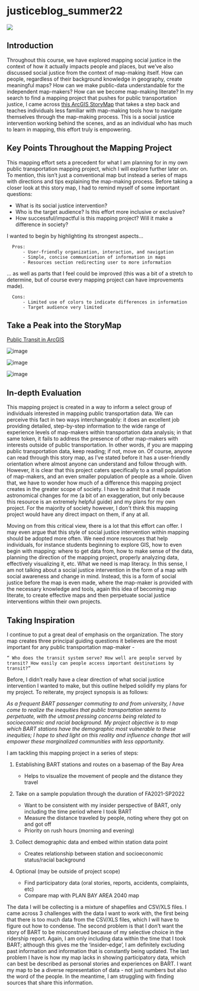 # justiceblog_summer22

![ ](https://media.wired.com/photos/5e73c1d5df550d0009ec5955/16:9/w_2400,h_1350,c_limit/Transpo-subway-1212312984.jpg)  

## **Introduction** 

Throughout this course, we have explored mapping social justice in the context of how it actually impacts people and places, but we’ve also discussed social justice from the context of map-making itself. How can people, regardless of their background knowledge in geography, create meaningful maps? How can we make public-data understandable for the independent map-makers? How can we become map-making literate? In my search to find a mapping project that pushes for public transportation justice, I came across [this ArcGIS StoryMap](https://urbanobservatory.maps.arcgis.com/apps/MapSeries/index.html?appid=1c32233ab04241a08f6bbc80f668d022) that takes a step back and teaches individuals less familiar with map-making tools how to navigate themselves through the map-making process. This is a social justice intervention working behind the scenes, and as an individual who has much to learn in mapping, this effort truly is empowering.    

## **Key Points Throughout the Mapping Project**

This mapping effort sets a precedent for what I am planning for in my own public transportation mapping project, which I will explore further later on. To mention, this isn’t just a conventional map but instead a series of maps with directions and tips explaining the map-making process. Before taking a closer look at this story map, I had to remind myself of some important questions: 

- What is its social justice intervention?
- Who is the target audience? Is this effort more inclusive or exclusive?
- How successful/impactful is this mapping project? Will it make a difference in society?

I wanted to begin by highlighting its strongest aspects…

      Pros:
          - User-friendly organization, interaction, and navigation 
          - Simple, concise communication of information in maps 
          - Resources section redirecting user to more information

… as well as parts that I feel could be improved (this was a bit of a stretch to determine, but of course every mapping project can have improvements made).

      Cons:
          - Limited use of colors to indicate differences in information
          - Target audience very limited

## **Take a Peak into the StoryMap**

[Public Transit in ArcGIS](https://urbanobservatory.maps.arcgis.com/apps/MapSeries/index.html?appid=1c32233ab04241a08f6bbc80f668d022)

![image](https://user-images.githubusercontent.com/106696000/174417774-105d5e32-5ac3-48de-9436-e7708fb6298b.png)

![image](https://user-images.githubusercontent.com/106696000/174417822-8bc78124-d3b7-47cb-979e-0f1ebb971b6b.png)

![image](https://user-images.githubusercontent.com/106696000/174417857-cf5f6d3f-5023-4276-9a65-e1f9222a4713.png)



## **In-depth Evaluation**

This mapping project is created in a way to inform a select group of individuals interested in mapping public transportation data. We can perceive this fact in two ways interchangeably: it does an excellent job providing detailed, step-by-step information to the wide range of experience levels of map-makers within transportation data analysis; in that same token, it fails to address the presence of other map-makers with interests outside of public transportation. In other words, if you are mapping public transportation data, keep reading; if not, move on. Of course, anyone can read through this story map, as I’ve stated before it has a user-friendly orientation where almost anyone can understand and follow through with. However, it is clear that this project caters specifically to a small population of map-makers, and an even smaller population of people as a whole. Given that, we have to wonder how much of a difference this mapping project creates in the greater scope of society. I have to admit that it made astronomical changes for me (a bit of an exaggeration, but only because this resource is an extremely helpful guide) and my plans for my own project. For the majority of society however, I don't think this mapping project would have any direct impact on them, if any at all. 

Moving on from this critical view, there is a lot that this effort can offer. I may even argue that this style of social justice intervention within mapping should be adopted more often. We need more resources that help individuals, for instance students beginning to explore GIS, how to even begin with mapping: where to get data from, how to make sense of the data, planning the direction of the mapping project, properly analyzing data, effectively visualizing it, etc. What we need is map literacy. In this sense, I am not talking about a social justice intervention in the form of a map with social awareness and change in mind. Instead, this is a form of social justice before the map is even made, where the map-maker is provided with the necessary knowledge and tools, again this idea of becoming map literate, to create effective maps and then perpetuate social justice interventions within their own projects. 


## **Taking Inspiration**

I continue to put a great deal of emphasis on the organization. The story map creates three principal guiding questions it believes are the most important for any public transportation map-maker - 

    “ Who does the transit system serve? How well are people served by transit? How easily can people access important destinations by transit?”


Before, I didn’t really have a clear direction of what social justice intervention I wanted to make, but this outline helped solidify my plans for my project. To reiterate, my project synopsis is as follows:

_As a frequent BART passenger commuting to and from university, I have come to realize the inequities that public transportation seems to perpetuate, with the utmost pressing concerns being related to socioeconomic and racial background. My project objective is to map which BART stations have the demographic most vulnerable to these inequities; I hope to shed light on this reality and influence change that will empower these marginalized communities with less opportunity._ 

I am tackling this mapping project in a series of steps:

1. Establishing BART stations and routes on a basemap of the Bay Area 

      - Helps to visualize the movement of people and the distance they travel
      
2. Take on a sample population through the duration of FA2021-SP2022 

      - Want to be consistent with my insider perspective of BART, only including the time period where I took BART
      - Measure the distance traveled by people, noting where they got on and got off
      - Priority on rush hours (morning and evening)
             
3. Collect demographic data and embed within station data point

      - Creates relationship between station and socioeconomic status/racial background 
              
4. Optional (may be outside of project scope)

      - Find participatory data (oral stories, reports, accidents, complaints, etc)
      - Compare map with PLAN BAY AREA 2040 map 

The data I will be collecting is a mixture of shapefiles and CSV/XLS files. I came across 3 challenges with the data I want to work with, the first being that there is too much data from the CSV/XLS files, which I will have to figure out how to condense. The second problem is that I don’t want the story of BART to be misconstrued because of my selective choice in the ridership report. Again, I am only including data within the time that I took BART; although this gives me the ‘insider-edge’, I am definitely excluding past information and information that is constantly being updated. The last problem I have is how my map lacks in showing participatory data, which can best be described as personal stories and experiences on BART. I want my map to be a diverse representation of data - not just numbers but also the word of the people. In the meantime, I am struggling with finding sources that share this information. 

